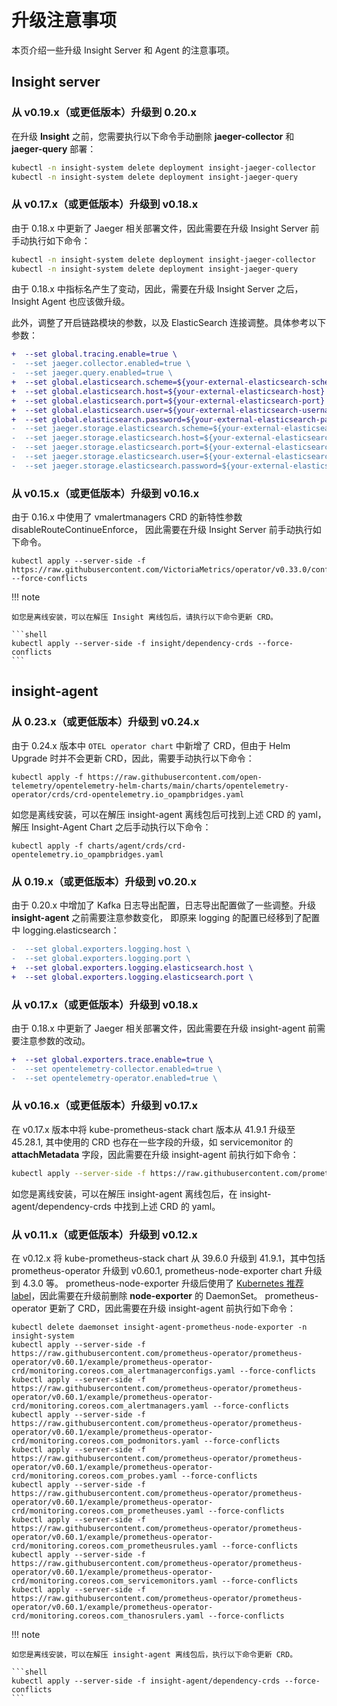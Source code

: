 # 升级注意事项

本页介绍一些升级 Insight Server 和 Agent 的注意事项。

## Insight server

### 从 v0.19.x（或更低版本）升级到 0.20.x

在升级 __Insight__ 之前，您需要执行以下命令手动删除 __jaeger-collector__ 和 __jaeger-query__ 部署：

```bash
kubectl -n insight-system delete deployment insight-jaeger-collector
kubectl -n insight-system delete deployment insight-jaeger-query
```

### 从 v0.17.x（或更低版本）升级到 v0.18.x

由于 0.18.x 中更新了 Jaeger 相关部署文件，因此需要在升级 Insight Server  前手动执行如下命令：

```bash
kubectl -n insight-system delete deployment insight-jaeger-collector
kubectl -n insight-system delete deployment insight-jaeger-query
```

由于 0.18.x 中指标名产生了变动，因此，需要在升级 Insight Server 之后，Insight Agent 也应该做升级。

此外，调整了开启链路模块的参数，以及 ElasticSearch 连接调整。具体参考以下参数：

```diff
+  --set global.tracing.enable=true \
-  --set jaeger.collector.enabled=true \
-  --set jaeger.query.enabled=true \
+  --set global.elasticsearch.scheme=${your-external-elasticsearch-scheme} \
+  --set global.elasticsearch.host=${your-external-elasticsearch-host} \
+  --set global.elasticsearch.port=${your-external-elasticsearch-port} \
+  --set global.elasticsearch.user=${your-external-elasticsearch-username} \
+  --set global.elasticsearch.password=${your-external-elasticsearch-password} \
-  --set jaeger.storage.elasticsearch.scheme=${your-external-elasticsearch-scheme} \
-  --set jaeger.storage.elasticsearch.host=${your-external-elasticsearch-host} \
-  --set jaeger.storage.elasticsearch.port=${your-external-elasticsearch-port} \
-  --set jaeger.storage.elasticsearch.user=${your-external-elasticsearch-username} \
-  --set jaeger.storage.elasticsearch.password=${your-external-elasticsearch-password} \
```

### 从 v0.15.x（或更低版本）升级到 v0.16.x

由于 0.16.x 中使用了 vmalertmanagers CRD 的新特性参数 disableRouteContinueEnforce，
因此需要在升级 Insight Server 前手动执行如下命令。

```shell
kubectl apply --server-side -f https://raw.githubusercontent.com/VictoriaMetrics/operator/v0.33.0/config/crd/bases/operator.victoriametrics.com_vmalertmanagers.yaml --force-conflicts
```

!!! note

    如您是离线安装，可以在解压 Insight 离线包后，请执行以下命令更新 CRD。
    
    ```shell
    kubectl apply --server-side -f insight/dependency-crds --force-conflicts 
    ```

## insight-agent

### 从 0.23.x（或更低版本）升级到 v0.24.x

由于 0.24.x 版本中 `OTEL operator chart` 中新增了 CRD，但由于 Helm Upgrade 时并不会更新 CRD，因此，需要手动执行以下命令：

```shell
kubectl apply -f https://raw.githubusercontent.com/open-telemetry/opentelemetry-helm-charts/main/charts/opentelemetry-operator/crds/crd-opentelemetry.io_opampbridges.yaml
```

如您是离线安装，可以在解压 insight-agent 离线包后可找到上述 CRD 的 yaml，解压 Insight-Agent Chart 之后手动执行以下命令：

```shell
kubectl apply -f charts/agent/crds/crd-opentelemetry.io_opampbridges.yaml
```

### 从 0.19.x（或更低版本）升级到 v0.20.x

由于 0.20.x 中增加了 Kafka 日志导出配置，日志导出配置做了一些调整。升级 __insight-agent__ 之前需要注意参数变化，
即原来 logging 的配置已经移到了配置中 logging.elasticsearch：

```diff
-  --set global.exporters.logging.host \
-  --set global.exporters.logging.port \
+  --set global.exporters.logging.elasticsearch.host \
+  --set global.exporters.logging.elasticsearch.port \
```

### 从 v0.17.x（或更低版本）升级到 v0.18.x

由于 0.18.x 中更新了 Jaeger 相关部署文件，因此需要在升级 insight-agent 前需要注意参数的改动。

```diff
+  --set global.exporters.trace.enable=true \
-  --set opentelemetry-collector.enabled=true \
-  --set opentelemetry-operator.enabled=true \
```

### 从 v0.16.x（或更低版本）升级到 v0.17.x

在 v0.17.x 版本中将 kube-prometheus-stack chart 版本从 41.9.1 升级至 45.28.1, 其中使用的 CRD 也存在一些字段的升级，如 servicemonitor 的 __attachMetadata__ 字段，因此需要在升级 insight-agent 前执行如下命令：

```bash
kubectl apply --server-side -f https://raw.githubusercontent.com/prometheus-operator/prometheus-operator/v0.65.1/example/prometheus-operator-crd/monitoring.coreos.com_servicemonitors.yaml --force-conflicts
```

如您是离线安装，可以在解压 insight-agent 离线包后，在 insight-agent/dependency-crds 中找到上述 CRD 的 yaml。

### 从 v0.11.x（或更低版本）升级到 v0.12.x

在 v0.12.x 将 kube-prometheus-stack chart 从 39.6.0 升级到 41.9.1，其中包括 prometheus-operator 升级到 v0.60.1, prometheus-node-exporter chart 升级到 4.3.0 等。
prometheus-node-exporter 升级后使用了 [Kubernetes 推荐 label](https://kubernetes.io/docs/concepts/overview/working-with-objects/common-labels/)，因此需要在升级前删除 __node-exporter__ 的 DaemonSet。
prometheus-operator 更新了 CRD，因此需要在升级 insight-agent 前执行如下命令：

```shell linenums="1"
kubectl delete daemonset insight-agent-prometheus-node-exporter -n insight-system
kubectl apply --server-side -f https://raw.githubusercontent.com/prometheus-operator/prometheus-operator/v0.60.1/example/prometheus-operator-crd/monitoring.coreos.com_alertmanagerconfigs.yaml --force-conflicts
kubectl apply --server-side -f https://raw.githubusercontent.com/prometheus-operator/prometheus-operator/v0.60.1/example/prometheus-operator-crd/monitoring.coreos.com_alertmanagers.yaml --force-conflicts
kubectl apply --server-side -f https://raw.githubusercontent.com/prometheus-operator/prometheus-operator/v0.60.1/example/prometheus-operator-crd/monitoring.coreos.com_podmonitors.yaml --force-conflicts
kubectl apply --server-side -f https://raw.githubusercontent.com/prometheus-operator/prometheus-operator/v0.60.1/example/prometheus-operator-crd/monitoring.coreos.com_probes.yaml --force-conflicts
kubectl apply --server-side -f https://raw.githubusercontent.com/prometheus-operator/prometheus-operator/v0.60.1/example/prometheus-operator-crd/monitoring.coreos.com_prometheuses.yaml --force-conflicts
kubectl apply --server-side -f https://raw.githubusercontent.com/prometheus-operator/prometheus-operator/v0.60.1/example/prometheus-operator-crd/monitoring.coreos.com_prometheusrules.yaml --force-conflicts
kubectl apply --server-side -f https://raw.githubusercontent.com/prometheus-operator/prometheus-operator/v0.60.1/example/prometheus-operator-crd/monitoring.coreos.com_servicemonitors.yaml --force-conflicts
kubectl apply --server-side -f https://raw.githubusercontent.com/prometheus-operator/prometheus-operator/v0.60.1/example/prometheus-operator-crd/monitoring.coreos.com_thanosrulers.yaml --force-conflicts
```

!!! note

    如您是离线安装，可以在解压 insight-agent 离线包后，执行以下命令更新 CRD。
    
    ```shell
    kubectl apply --server-side -f insight-agent/dependency-crds --force-conflicts
    ```

